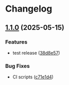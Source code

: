 # Changelog

## [1.1.0](https://github.com/hhanh00/invtracker/compare/invoice_tracker-v1.0.0...invoice_tracker-v1.1.0) (2025-05-15)


### Features

* test release ([38d8e57](https://github.com/hhanh00/invtracker/commit/38d8e575ea1d788ea62f3170f444797915c940b9))


### Bug Fixes

* CI scripts ([c71e1d4](https://github.com/hhanh00/invtracker/commit/c71e1d4fe362742aa7680e92b870bbda5df20038))

